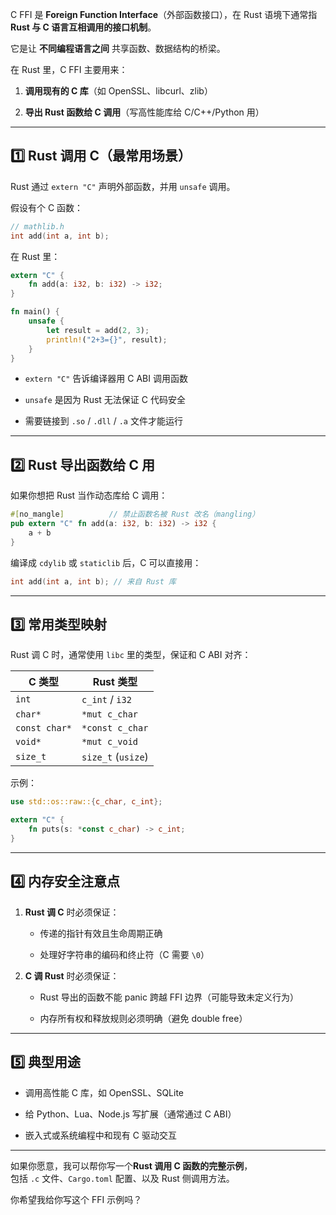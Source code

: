 C FFI 是 **Foreign Function Interface**（外部函数接口），在 Rust 语境下通常指 **Rust 与 C 语言互相调用的接口机制**。

它是让 **不同编程语言之间** 共享函数、数据结构的桥梁。

在 Rust 里，C FFI 主要用来：

1. **调用现有的 C 库**（如 OpenSSL、libcurl、zlib）
    
2. **导出 Rust 函数给 C 调用**（写高性能库给 C/C++/Python 用）
    

---

## 1️⃣ Rust 调用 C（最常用场景）

Rust 通过 `extern "C"` 声明外部函数，并用 `unsafe` 调用。

假设有个 C 函数：

```c
// mathlib.h
int add(int a, int b);
```

在 Rust 里：

```rust
extern "C" {
    fn add(a: i32, b: i32) -> i32;
}

fn main() {
    unsafe {
        let result = add(2, 3);
        println!("2+3={}", result);
    }
}
```

- `extern "C"` 告诉编译器用 C ABI 调用函数
    
- `unsafe` 是因为 Rust 无法保证 C 代码安全
    
- 需要链接到 `.so` / `.dll` / `.a` 文件才能运行
    

---

## 2️⃣ Rust 导出函数给 C 用

如果你想把 Rust 当作动态库给 C 调用：

```rust
#[no_mangle]          // 禁止函数名被 Rust 改名（mangling）
pub extern "C" fn add(a: i32, b: i32) -> i32 {
    a + b
}
```

编译成 `cdylib` 或 `staticlib` 后，C 可以直接用：

```c
int add(int a, int b); // 来自 Rust 库
```

---

## 3️⃣ 常用类型映射

Rust 调 C 时，通常使用 `libc` 里的类型，保证和 C ABI 对齐：

|C 类型|Rust 类型|
|---|---|
|`int`|`c_int` / `i32`|
|`char*`|`*mut c_char`|
|`const char*`|`*const c_char`|
|`void*`|`*mut c_void`|
|`size_t`|`size_t` (`usize`)|

示例：

```rust
use std::os::raw::{c_char, c_int};

extern "C" {
    fn puts(s: *const c_char) -> c_int;
}
```

---

## 4️⃣ 内存安全注意点

1. **Rust 调 C** 时必须保证：
    
    - 传递的指针有效且生命周期正确
        
    - 处理好字符串的编码和终止符（C 需要 `\0`）
        
2. **C 调 Rust** 时必须保证：
    
    - Rust 导出的函数不能 panic 跨越 FFI 边界（可能导致未定义行为）
        
    - 内存所有权和释放规则必须明确（避免 double free）
        

---

## 5️⃣ 典型用途

- 调用高性能 C 库，如 OpenSSL、SQLite
    
- 给 Python、Lua、Node.js 写扩展（通常通过 C ABI）
    
- 嵌入式或系统编程中和现有 C 驱动交互
    

---

如果你愿意，我可以帮你写一个**Rust 调用 C 函数的完整示例**，  
包括 `.c` 文件、`Cargo.toml` 配置、以及 Rust 侧调用方法。

你希望我给你写这个 FFI 示例吗？